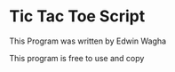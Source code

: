 # Tic Tac Toe Script

This Program was written by Edwin Wagha

This program is free to use and copy


 
